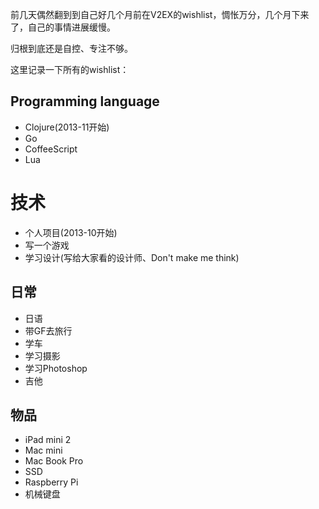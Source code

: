 前几天偶然翻到到自己好几个月前在V2EX的wishlist，惆怅万分，几个月下来了，自己的事情进展缓慢。

归根到底还是自控、专注不够。

这里记录一下所有的wishlist：

## Programming language

+ Clojure(2013-11开始)
+ Go
+ CoffeeScript
+ Lua

# 技术

+ 个人项目(2013-10开始)
+ 写一个游戏
+ 学习设计(写给大家看的设计师、Don't make me think)

## 日常

+ 日语
+ 带GF去旅行
+ 学车
+ 学习摄影
+ 学习Photoshop
+ 吉他

## 物品

+ iPad mini 2
+ Mac mini
+ Mac Book Pro
+ SSD
+ Raspberry Pi
+ 机械键盘
